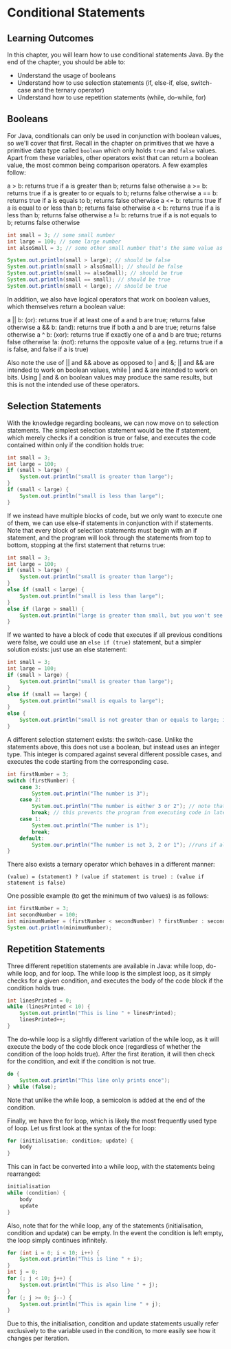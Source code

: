 # Conditional Statements

## Learning Outcomes

In this chapter, you will learn how to use conditional statements Java.
By the end of the chapter, you should be able to:
- Understand the usage of booleans
- Understand how to use selection statements (if, else-if, else, switch-case and the ternary operator)
- Understand how to use repetition statements (while, do-while, for)

## Booleans

For Java, conditionals can only be used in conjunction with boolean values, so we'll cover that first. Recall in the chapter on primitives that we have a primitive data type called `boolean` which only holds `true` and `false` values. Apart from these variables, other operators exist that can return a boolean value, the most common being comparison operators. A few examples follow:

a > b: returns true if a is greater than b; returns false otherwise
a >= b: returns true if a is greater to or equals to b; returns false otherwise
a == b: returns true if a is equals to b; returns false otherwise
a <= b: returns true if a is equal to or less than b; returns false otherwise
a < b: returns true if a is less than b; returns false otherwise
a != b: returns true if a is not equals to b; returns false otherwise

```java
int small = 3; // some small number
int large = 100; // some large number
int alsoSmall = 3; // some other small number that's the same value as small

System.out.println(small > large); // should be false
System.out.println(small > alsoSmall); // should be false
System.out.println(small >= alsoSmall); // should be true
System.out.println(small == small); // should be true
System.out.println(small < large); // should be true
```

In addition, we also have logical operators that work on boolean values, which themselves return a boolean value:

a || b: (or): returns true if at least one of a and b are true; returns false otherwise
a && b: (and): returns true if both a and b are true; returns false otherwise
a ^ b: (xor): returns true if exactly one of a and b are true; returns false otherwise
!a: (not): returns the opposite value of a (eg. returns true if a is false, and false if a is true)

Also note the use of || and && above as opposed to | and &; || and && are intended to work on boolean values, while | and & are intended to work on bits. Using | and & on boolean values may produce the same results, but this is not the intended use of these operators.

## Selection Statements

With the knowledge regarding booleans, we can now move on to selection statements. The simplest selection statement would be the if statement, which merely checks if a condition is true or false, and executes the code contained within only if the condition holds true:

```java
int small = 3;
int large = 100;
if (small > large) {
    System.out.println("small is greater than large");
}
if (small < large) {
    System.out.println("small is less than large");
}
```

If we instead have multiple blocks of code, but we only want to execute one of them, we can use else-if statements in conjunction with if statements. Note that every block of selection statements must begin with an if statement, and the program will look through the statements from top to bottom, stopping at the first statement that returns true:

```java
int small = 3;
int large = 100;
if (small > large) {
    System.out.println("small is greater than large");
}
else if (small < large) {
    System.out.println("small is less than large");
}
else if (large > small) {
    System.out.println("large is greater than small, but you won't see this printed out");
}
```

If we wanted to have a block of code that executes if all previous conditions were false, we could use an `else if (true)` statement, but a simpler solution exists: just use an else statement:

```java
int small = 3;
int large = 100;
if (small > large) {
    System.out.println("small is greater than large");
}
else if (small == large) {
    System.out.println("small is equals to large");
}
else {
    System.out.println("small is not greater than or equals to large; ie. small is less than large");
}
```

A different selection statement exists: the switch-case. Unlike the statements above, this does not use a boolean, but instead uses an integer type. This integer is compared against several different possible cases, and executes the code starting from the corresponding case.

```java
int firstNumber = 3;
switch (firstNumber) {
    case 3:
        System.out.println("The number is 3");
    case 2:
        System.out.println("The number is either 3 or 2"); // note that if the value is 3, it executes this line of code as well
        break; // this prevents the program from executing code in later blocks (known as fallthrough)
    case 1:
        System.out.println("The number is 1");
        break;
    default:
        System.our.println("The number is not 3, 2 or 1"); //runs if all previous cases fail
}
```


There also exists a ternary operator which behaves in a different manner:

`(value) = (statement) ? (value if statement is true) : (value if statement is false)`

One possible example (to get the minimum of two values) is as follows:

```java
int firstNumber = 3;
int secondNumber = 100;
int minimumNumber = (firstNumber < secondNumber) ? firstNumber : secondNumber;
System.out.println(minimumNumber);
```

## Repetition Statements

Three different repetition statements are available in Java: while loop, do-while loop, and for loop. The while loop is the simplest loop, as it simply checks for a given condition, and executes the body of the code block if the condition holds true.

```java
int linesPrinted = 0;
while (linesPrinted < 10) {
    System.out.println("This is line " + linesPrinted);
    linesPrinted++;
}
```

The do-while loop is a slightly different variation of the while loop, as it will execute the body of the code block once (regardless of whether the condition of the loop holds true). After the first iteration, it will then check for the condition, and exit if the condition is not true.

```java
do {
    System.out.println("This line only prints once");
} while (false);
```

Note that unlike the while loop, a semicolon is added at the end of the condition.

Finally, we have the for loop, which is likely the most frequently used type of loop. Let us first look at the syntax of the for loop:

```java
for (initialisation; condition; update) {
    body
}
```
This can in fact be converted into a while loop, with the statements being rearranged:

```java
initialisation
while (condition) {
    body
    update
}
```

Also, note that for the while loop, any of the statements (initialisation, condition and update) can be empty. In the event the condition is left empty, the loop simply continues infinitely.

```java
for (int i = 0; i < 10; i++) {
    System.out.println("This is line " + i);
}
int j = 0;
for (; j < 10; j++) {
    System.out.println("This is also line " + j);
}
for (; j >= 0; j--) {
    System.out.println("This is again line " + j);
}
```

Due to this, the initialisation, condition and update statements usually refer exclusively to the variable used in the condition, to more easily see how it changes per iteration.